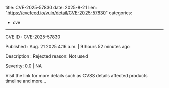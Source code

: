  
title: CVE-2025-57830
date: 2025-8-21
lien: "https://cvefeed.io/vuln/detail/CVE-2025-57830"
categories:
  - cve
---

CVE ID : CVE-2025-57830

Published :  Aug. 21
2025
4:16 a.m. | 9 hours
52 minutes ago

Description : Rejected reason: Not used

Severity: 0.0 | NA

Visit the link for more details
such as CVSS details
affected products
timeline
and more...
